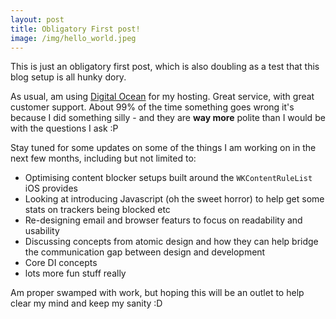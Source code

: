 ```yaml
---
layout: post
title: Obligatory First post!
image: /img/hello_world.jpeg
---
```


This is just an obligatory first post, which is also doubling as a test that this blog setup is all hunky dory.

As usual, am using [Digital Ocean](https://digitalocean.com) for my hosting. Great service, with great customer support.
About 99% of the time something goes wrong it's because I did something silly - and they are **way more** polite than I would be with the questions I ask :P

Stay tuned for some updates on some of the things I am working on in the next few months, including but not limited to:

- Optimising content blocker setups built around the `WKContentRuleList` iOS provides
- Looking at introducing Javascript (oh the sweet horror) to help get some stats on trackers being blocked etc
- Re-designing email and browser featurs to focus on readability and usability
- Discussing concepts from atomic design and how they can help bridge the communication gap between design and development
- Core DI concepts
- lots more fun stuff really

Am proper swamped with work, but hoping this will be an outlet to help clear my mind and keep my sanity :D